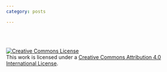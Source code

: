 ```yaml
---
category: posts

---
```


<html>
  <base href="/assets/apps/Conway's-Game-of-Life/"/>
  <head></head>
  <body>
    <div id="stage" padding="0 px"></div>
    <script src="https://cdnjs.cloudflare.com/ajax/libs/mathjs/3.3.0/math.min.js"></script>
    <script src="/assets/js_libs/two.js"></script>
    <script src="app.js"></script>
  </body>
</html>

<br>
<br>

<a rel="license" href="http://creativecommons.org/licenses/by/4.0/"><img alt="Creative Commons License" style="border-width:0" src="https://i.creativecommons.org/l/by/4.0/88x31.png" /></a><br />This work is licensed under a <a rel="license" href="http://creativecommons.org/licenses/by/4.0/">Creative Commons Attribution 4.0 International License</a>.